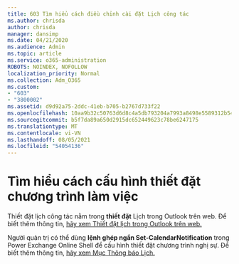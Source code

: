 ```yaml
---
title: 603 Tìm hiểu cách điều chỉnh cài đặt Lịch công tác
ms.author: chrisda
author: chrisda
manager: dansimp
ms.date: 04/21/2020
ms.audience: Admin
ms.topic: article
ms.service: o365-administration
ROBOTS: NOINDEX, NOFOLLOW
localization_priority: Normal
ms.collection: Adm_O365
ms.custom:
- "603"
- "3800002"
ms.assetid: d9d92a75-2ddc-41eb-b705-b2767d733f22
ms.openlocfilehash: 10aa9b32c50763d6d8c4a5db793204a7993a8498e5589312b54e2d02a14d7dcd
ms.sourcegitcommit: b5f7da89a650d2915dc652449623c78be6247175
ms.translationtype: MT
ms.contentlocale: vi-VN
ms.lasthandoff: 08/05/2021
ms.locfileid: "54054136"
---
```

# <a name="learn-how-to-configure-agenda-settings"></a>Tìm hiểu cách cấu hình thiết đặt chương trình làm việc

Thiết đặt lịch công tác nằm trong **thiết đặt** Lịch trong Outlook trên web. Để biết thêm thông tin, [hãy xem Thiết đặt lịch trong Outlook trên web.](https://support.office.com/article/12cba5a4-4f95-4d00-bfc3-b694aa67ac8f)

Người quản trị có thể dùng **lệnh ghép ngắn Set-CalendarNotification** trong Power Exchange Online Shell để cấu hình thiết đặt chương trình nghị sự. Để biết thêm thông tin, [hãy xem Mục Thông báo Lịch.](https://technet.microsoft.com/library/dd351284)
